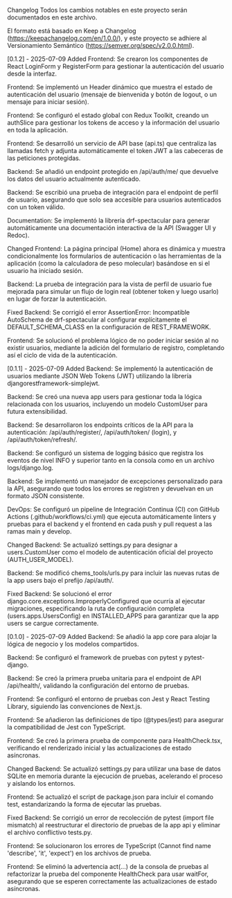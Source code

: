 Changelog
Todos los cambios notables en este proyecto serán documentados en este archivo.

El formato está basado en Keep a Changelog (https://keepachangelog.com/en/1.0.0/), 
y este proyecto se adhiere al Versionamiento Semántico (https://semver.org/spec/v2.0.0.html).

[0.1.2] - 2025-07-09
Added
Frontend: Se crearon los componentes de React LoginForm y RegisterForm para gestionar la autenticación del usuario desde la interfaz.

Frontend: Se implementó un Header dinámico que muestra el estado de autenticación del usuario (mensaje de bienvenida y botón de logout, o un mensaje para iniciar sesión).

Frontend: Se configuró el estado global con Redux Toolkit, creando un authSlice para gestionar los tokens de acceso y la información del usuario en toda la aplicación.

Frontend: Se desarrolló un servicio de API base (api.ts) que centraliza las llamadas fetch y adjunta automáticamente el token JWT a las cabeceras de las peticiones protegidas.

Backend: Se añadió un endpoint protegido en /api/auth/me/ que devuelve los datos del usuario actualmente autenticado.

Backend: Se escribió una prueba de integración para el endpoint de perfil de usuario, asegurando que solo sea accesible para usuarios autenticados con un token válido.

Documentation: Se implementó la librería drf-spectacular para generar automáticamente una documentación interactiva de la API (Swagger UI y Redoc).

Changed
Frontend: La página principal (Home) ahora es dinámica y muestra condicionalmente los formularios de autenticación o las herramientas de la aplicación (como la calculadora de peso molecular) basándose en si el usuario ha iniciado sesión.

Backend: La prueba de integración para la vista de perfil de usuario fue mejorada para simular un flujo de login real (obtener token y luego usarlo) en lugar de forzar la autenticación.

Fixed
Backend: Se corrigió el error AssertionError: Incompatible AutoSchema de drf-spectacular al configurar explícitamente el DEFAULT_SCHEMA_CLASS en la configuración de REST_FRAMEWORK.

Frontend: Se solucionó el problema lógico de no poder iniciar sesión al no existir usuarios, mediante la adición del formulario de registro, completando así el ciclo de vida de la autenticación.

[0.1.1] - 2025-07-09
Added
Backend: Se implementó la autenticación de usuarios mediante JSON Web Tokens (JWT) utilizando la librería djangorestframework-simplejwt.

Backend: Se creó una nueva app users para gestionar toda la lógica relacionada con los usuarios, incluyendo un modelo CustomUser para futura extensibilidad.

Backend: Se desarrollaron los endpoints críticos de la API para la autenticación: /api/auth/register/, /api/auth/token/ (login), y /api/auth/token/refresh/.

Backend: Se configuró un sistema de logging básico que registra los eventos de nivel INFO y superior tanto en la consola como en un archivo logs/django.log.

Backend: Se implementó un manejador de excepciones personalizado para la API, asegurando que todos los errores se registren y devuelvan en un formato JSON consistente.

DevOps: Se configuró un pipeline de Integración Continua (CI) con GitHub Actions (.github/workflows/ci.yml) que ejecuta automáticamente linters y pruebas para el backend y el frontend en cada push y pull request a las ramas main y develop.

Changed
Backend: Se actualizó settings.py para designar a users.CustomUser como el modelo de autenticación oficial del proyecto (AUTH_USER_MODEL).

Backend: Se modificó chems_tools/urls.py para incluir las nuevas rutas de la app users bajo el prefijo /api/auth/.

Fixed
Backend: Se solucionó el error django.core.exceptions.ImproperlyConfigured que ocurría al ejecutar migraciones, especificando la ruta de configuración completa (users.apps.UsersConfig) en INSTALLED_APPS para garantizar que la app users se cargue correctamente.

[0.1.0] - 2025-07-09
Added
Backend: Se añadió la app core para alojar la lógica de negocio y los modelos compartidos.

Backend: Se configuró el framework de pruebas con pytest y pytest-django.

Backend: Se creó la primera prueba unitaria para el endpoint de API /api/health/, validando la configuración del entorno de pruebas.

Frontend: Se configuró el entorno de pruebas con Jest y React Testing Library, siguiendo las convenciones de Next.js.

Frontend: Se añadieron las definiciones de tipo (@types/jest) para asegurar la compatibilidad de Jest con TypeScript.

Frontend: Se creó la primera prueba de componente para HealthCheck.tsx, verificando el renderizado inicial y las actualizaciones de estado asíncronas.

Changed
Backend: Se actualizó settings.py para utilizar una base de datos SQLite en memoria durante la ejecución de pruebas, acelerando el proceso y aislando los entornos.

Frontend: Se actualizó el script de package.json para incluir el comando test, estandarizando la forma de ejecutar las pruebas.

Fixed
Backend: Se corrigió un error de recolección de pytest (import file mismatch) al reestructurar el directorio de pruebas de la app api y eliminar el archivo conflictivo tests.py.

Frontend: Se solucionaron los errores de TypeScript (Cannot find name 'describe', 'it', 'expect') en los archivos de prueba.

Frontend: Se eliminó la advertencia act(...) de la consola de pruebas al refactorizar la prueba del componente HealthCheck para usar waitFor, asegurando que se esperen correctamente las actualizaciones de estado asíncronas.